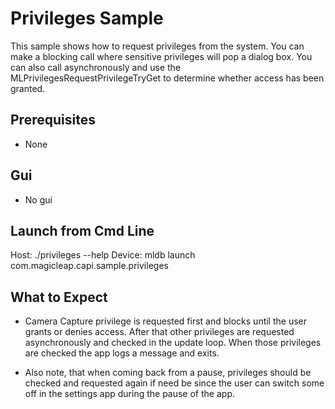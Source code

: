 # Privileges Sample

This sample shows how to request privileges from the system.  You can
make a blocking call where sensitive privileges will pop a dialog box.
You can also call asynchronously and use the
MLPrivilegesRequestPrivilegeTryGet to determine whether access has
been granted.

## Prerequisites
  - None

## Gui
  - No gui

## Launch from Cmd Line

Host: ./privileges --help
Device: mldb launch com.magicleap.capi.sample.privileges

## What to Expect

  - Camera Capture privilege is requested first and blocks until the
    user grants or denies access.  After that other privileges are
    requested asynchronously and checked in the update loop.  When
    those privileges are checked the app logs a message and exits.

  - Also note, that when coming back from a pause, privileges should
    be checked and requested again if need be since the user can
    switch some off in the settings app during the pause of the app.
